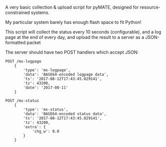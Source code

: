 A very basic collection & upload script for pyMATE,
designed for resource-constrained systems.

My particular system barely has enough flash space to fit Python!

This script will collect the status every 10 seconds (configurable), and a log page at the end of every day,
and upload the result to a server as a JSON-formatted packet

The server should have two POST handlers which accept JSON:

```
POST /mx-logpage
	{
		'type': 'mx-logpage',
		'data': 'BASE64-encoded logpage data',
		'ts': '2017-08-12T17:43:45.029141',
		'tz': 43200,
		'date': '2017-08-11'
	}
```

```
POST /mx-status
	{
		'type': 'mx-status',
		'data': 'BASE64-encoded status data',
		'ts': '2017-08-12T17:43:45.029141',
		'tz': 43200,
		'extra': {
			'chg_w': 0.0
		}
	}
```
